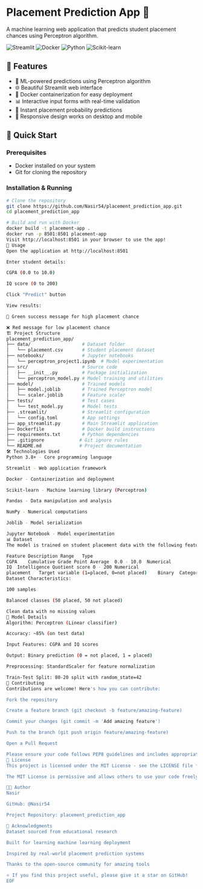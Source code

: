# Placement Prediction App 🎯

A machine learning web application that predicts student placement chances using Perceptron algorithm.

![Streamlit](https://img.shields.io/badge/Streamlit-FF4B4B?style=for-the-badge&logo=Streamlit&logoColor=white)
![Docker](https://img.shields.io/badge/Docker-2496ED?style=for-the-badge&logo=docker&logoColor=white)
![Python](https://img.shields.io/badge/Python-3776AB?style=for-the-badge&logo=python&logoColor=white)
![Scikit-learn](https://img.shields.io/badge/Scikit--learn-F7931E?style=for-the-badge&logo=scikit-learn&logoColor=white)

## 🌟 Features

- 🤖 ML-powered predictions using Perceptron algorithm
- 🌐 Beautiful Streamlit web interface
- 🐳 Docker containerization for easy deployment
- 📊 Interactive input forms with real-time validation
- 🎯 Instant placement probability predictions
- 📱 Responsive design works on desktop and mobile

## 🚀 Quick Start

### Prerequisites
- Docker installed on your system
- Git for cloning the repository

### Installation & Running

```bash
# Clone the repository
git clone https://github.com/Nasir54/placement_prediction_app.git
cd placement_prediction_app

# Build and run with Docker
docker build -t placement-app .
docker run -p 8501:8501 placement-app
Visit http://localhost:8501 in your browser to use the app!
📖 Usage
Open the application at http://localhost:8501

Enter student details:

CGPA (0.0 to 10.0)

IQ score (0 to 200)

Click "Predict" button

View results:

🎉 Green success message for high placement chance

❌ Red message for low placement chance
🏗️ Project Structure
placement_prediction_app/
├── data/                   # Dataset folder
│   └── placement.csv       # Student placement dataset
├── notebooks/              # Jupyter notebooks
│   └── perceptron_project1.ipynb  # Model experimentation
├── src/                    # Source code
│   ├── __init__.py         # Package initialization
│   └── perceptron_model.py # Model training and utilities
├── model/                  # Trained models
│   ├── model.joblib        # Trained Perceptron model
│   └── scaler.joblib       # Feature scaler
├── tests/                  # Test cases
│   └── test_model.py       # Model tests
├── .streamlit/             # Streamlit configuration
│   └── config.toml         # App settings
├── app_streamlit.py        # Main Streamlit application
├── Dockerfile              # Docker build instructions
├── requirements.txt        # Python dependencies
├── .gitignore             # Git ignore rules
└── README.md              # Project documentation
🛠️ Technologies Used
Python 3.8+ - Core programming language

Streamlit - Web application framework

Docker - Containerization and deployment

Scikit-learn - Machine learning library (Perceptron)

Pandas - Data manipulation and analysis

NumPy - Numerical computations

Joblib - Model serialization

Jupyter Notebook - Model experimentation
📊 Dataset
The model is trained on student placement data with the following features:

Feature	Description	Range	Type
CGPA	Cumulative Grade Point Average	0.0 - 10.0	Numerical
IQ	Intelligence Quotient score	0 - 200	Numerical
placement	Target variable (1=placed, 0=not placed)	Binary	Categorical
Dataset Characteristics:

100 samples

Balanced classes (50 placed, 50 not placed)

Clean data with no missing values
🎯 Model Details
Algorithm: Perceptron (Linear classifier)

Accuracy: ~85% (on test data)

Input Features: CGPA and IQ scores

Output: Binary prediction (0 = not placed, 1 = placed)

Preprocessing: StandardScaler for feature normalization

Train-Test Split: 80-20 split with random_state=42
🤝 Contributing
Contributions are welcome! Here's how you can contribute:

Fork the repository

Create a feature branch (git checkout -b feature/amazing-feature)

Commit your changes (git commit -m 'Add amazing feature')

Push to the branch (git push origin feature/amazing-feature)

Open a Pull Request

Please ensure your code follows PEP8 guidelines and includes appropriate tests.
📝 License
This project is licensed under the MIT License - see the LICENSE file for details.

The MIT License is permissive and allows others to use your code freely, which is great for open-source projects.

👨‍💻 Author
Nasir

GitHub: @Nasir54

Project Repository: placement_prediction_app

🙏 Acknowledgments
Dataset sourced from educational research

Built for learning machine learning deployment

Inspired by real-world placement prediction systems

Thanks to the open-source community for amazing tools

⭐ If you find this project useful, please give it a star on GitHub!
EOF
